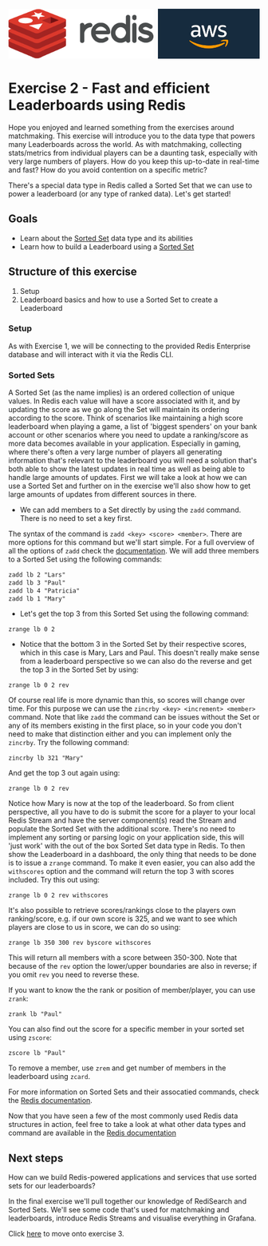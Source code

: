 <img src="../img/redis-logo-full-color-rgb.png" height=100/><img align="right" src="../img/aws-logo-1.jpeg" height=100 />

# Exercise 2 - Fast and efficient Leaderboards using Redis
Hope you enjoyed and learned something from the exercises around matchmaking. This exercise will introduce you to the data type that powers many Leaderboards across the world. As with matchmaking, collecting stats/metrics from individual players can be a daunting task, especially with very large numbers of players. How do you keep this up-to-date in real-time and fast? How do you avoid contention on a specific metric?

There's a special data type in Redis called a Sorted Set that we can use to power a leaderboard (or any type of ranked data). Let's get started! 

## Goals

* Learn about the [Sorted Set](https://redis.io/docs/data-types/sorted-sets/) data type and its abilities
* Learn how to build a Leaderboard using a [Sorted Set](https://redis.io/docs/data-types/sorted-sets/)

## Structure of this exercise
1. Setup
1. Leaderboard basics and how to use a Sorted Set to create a Leaderboard

### Setup
As with Exercise 1, we will be connecting to the provided Redis Enterprise database and will interact with it via the Redis CLI.
### Sorted Sets
A Sorted Set (as the name implies) is an ordered collection of unique values. In Redis each value will have a score associated with it, and by updating the score as we go along the Set will maintain its ordering according to the score. Think of scenarios like maintaining a high score leaderboard when playing a game, a list of 'biggest spenders' on your bank account or other scenarios where you need to update a ranking/score as more data becomes available in your application. Especially in gaming, where there's often a very large number of players all generating information that's relevant to the leaderboard you will need a solution that's both able to show the latest updates in real time as well as being able to handle large amounts of updates. First we will take a look at how we can use a Sorted Set and further on in the exercise we'll also show how to get large amounts of updates from different sources in there.

* We can add members to a Set directly by using the `zadd` command. There is no need to set a key first.

The syntax of the command is `zadd <key> <score> <member>`. There are more options for this command but we'll start simple. For a full overview of all the options of `zadd` check the [documentation](https://redis.io/commands/zadd/). We will add three members to a Sorted Set using the following commands:

```
zadd lb 2 "Lars"
zadd lb 3 "Paul"
zadd lb 4 "Patricia"
zadd lb 1 "Mary"
```
* Let's get the top 3 from this Sorted Set using the following command:
```
zrange lb 0 2
```
* Notice that the bottom 3 in the Sorted Set by their respective scores, which in this case is Mary, Lars and Paul. This doesn't really make sense from a leaderboard perspective so we can also do the reverse and get the top 3 in the Sorted Set by using:
```
zrange lb 0 2 rev
```

Of course real life is more dynamic than this, so scores will change over time. For this purpose we can use the `zincrby <key> <increment> <member>` command. Note that like `zadd` the command can be issues without the Set or any of its members existing in the first place, so in your code you don't need to make that distinction either and you can implement only the `zincrby`. Try the following command:

```
zincrby lb 321 "Mary"
```

And get the top 3 out again using:
```
zrange lb 0 2 rev
```
Notice how Mary is now at the top of the leaderboard. So from client perspective, all you have to do is submit the score for a player to your local Redis Stream and have the server component(s) read the Stream and populate the Sorted Set with the additional score. There's no need to implement any sorting or parsing logic on your application side, this will 'just work' with the out of the box Sorted Set data type in Redis. To then show the Leaderboard in a dashboard, the only thing that needs to be done is to issue a `zrange` command. To make it even easier, you can also add the `withscores` option and the command will return the top 3 with scores included. Try this out using:

```
zrange lb 0 2 rev withscores
```

It's also possible to retrieve scores/rankings close to the players own ranking/score, e.g. if our own score is 325, and we want to see which players are close to us in score, we can do so using:

```
zrange lb 350 300 rev byscore withscores
```

This will return all members with a score between 350-300. Note that because of the `rev` option the lower/upper boundaries are also in reverse; if you omit `rev` you need to reverse these.

If you want to know the the rank or position of member/player, you can use `zrank`:

```
zrank lb "Paul"
```

You can also find out the score for a specific member in your sorted set using `zscore`:

```
zscore lb "Paul"
```

To remove a member, use `zrem` and get number of members in the leaderboard using `zcard`.

For more information on Sorted Sets and their assocatied commands, check the [Redis documentation](https://redis.io/commands#sorted_set).

Now that you have seen a few of the most commonly used Redis data structures in action, feel free to take a look at what other data types and command are available in the [Redis documentation](https://redis.io/topics/data-types)

## Next steps

How can we build Redis-powered applications and services that use sorted sets for our leaderboards?

In the final exercise we'll pull together our knowledge of RediSearch and Sorted Sets. We'll see some code that's used for matchmaking and leaderboards, introduce Redis Streams and visualise everything in Grafana.

Click [here](exercise-3-start.md) to move onto exercise 3.